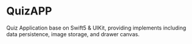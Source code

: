 # QuizAPP
Quiz Application base on Swift5 &amp; UIKit, providing implements including data persistence, image storage, and drawer canvas. 
